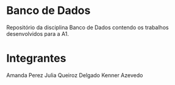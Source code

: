# Banco de Dados
Repositório da disciplina Banco de Dados contendo os trabalhos desenvolvidos para a A1.

# Integrantes
Amanda Perez
Julia Queiroz Delgado
Kenner Azevedo
